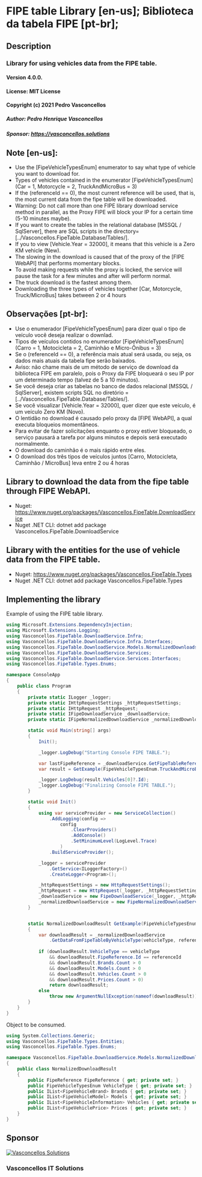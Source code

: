 # FIPE table Library [en-us]; Biblioteca da tabela FIPE [pt-br];

## Description
### Library for using vehicles data from the FIPE table.
#### Version 4.0.0.
#### License: MIT License
#### Copyright (c) 2021 Pedro Vasconcellos
##### Author: Pedro Henrique Vasconcellos
##### Sponsor: https://vasconcellos.solutions

## Note [en-us]:
- Use the [FipeVehicleTypesEnum] enumerator to say what type of vehicle you want to download for.
- Types of vehicles contained in the enumerator [FipeVehicleTypesEnum] (Car = 1, Motorcycle = 2, TruckAndMicroBus = 3)
- If the (referenceId == 0), the most current reference will be used, that is, the most current data from the fipe table will be downloaded.
- Warning: Do not call more than one FIPE library download service method in parallel, as the Proxy FIPE will block your IP for a certain time (5-10 minutes maybe).
- If you want to create the tables in the relational database [MSSQL / SqlServer], there are SQL scripts in the directory=[../Vasconcellos.FipeTable.Database/Tables/].
- If you to view [Vehicle.Year = 32000], it means that this vehicle is a Zero KM vehicle (New).
- The slowing in the download is caused that of the proxy of the [FIPE WebAPI] that performs momentary blocks.
- To avoid making requests while the proxy is locked, the service will pause the task for a few minutes and after will perform normal.
- The truck download is the fastest among them.
- Downloading the three types of vehicles together [Car, Motorcycle, Truck/MicroBus] takes between 2 or 4 hours

## Observações [pt-br]:
- Use o enumerador [FipeVehicleTypesEnum] para dizer qual o tipo de veículo você deseja realizar o downlad.
- Tipos de veículos contidos no enumerador [FipeVehicleTypesEnum] (Carro = 1, Motocicleta = 2, Caminhão e Micro-Ônibus = 3)
- Se o (referenceId == 0), a referência mais atual será usada, ou seja, os dados mais atuais da tabela fipe serão baixados.
- Aviso: não chame mais de um método de serviço de download da biblioteca FIPE em paralelo, pois o Proxy da FIPE bloqueará o seu IP por um determinado tempo (talvez de 5 a 10 minutos).
- Se você deseja criar as tabelas no banco de dados relacional [MSSQL / SqlServer], existem scripts SQL no diretório = [../Vasconcellos.FipeTable.Database/Tables/].
- Se você visualizar [Vehicle.Year = 32000], quer dizer que este veículo, é um veículo Zero KM (Novo).
- O lentidão no download é causado pelo proxy da [FIPE WebAPI], a qual executa bloqueios momentâneos.
- Para evitar de fazer solicitações enquanto o proxy estiver bloqueado, o serviço pausará a tarefa por alguns minutos e depois será executado normalmente.
- O download do caminhão é o mais rápido entre eles.
- O download dos três tipos de veículos juntos [Carro, Motocicleta, Caminhão / MicroBus] leva entre 2 ou 4 horas

## Library to download the data from the fipe table through FIPE WebAPI.
- Nuget: https://www.nuget.org/packages/Vasconcellos.FipeTable.DownloadService
- Nuget .NET CLI: dotnet add package Vasconcellos.FipeTable.DownloadService

## Library with the entities for the use of vehicle data from the FIPE table.
- Nuget: https://www.nuget.org/packages/Vasconcellos.FipeTable.Types
- Nuget .NET CLI: dotnet add package Vasconcellos.FipeTable.Types

## Implementing the library
Example of using the FIPE table library.
```csharp
using Microsoft.Extensions.DependencyInjection;
using Microsoft.Extensions.Logging;
using Vasconcellos.FipeTable.DownloadService.Infra;
using Vasconcellos.FipeTable.DownloadService.Infra.Interfaces;
using Vasconcellos.FipeTable.DownloadService.Models.NormalizedDownloads;
using Vasconcellos.FipeTable.DownloadService.Services;
using Vasconcellos.FipeTable.DownloadService.Services.Interfaces;
using Vasconcellos.FipeTable.Types.Enums;

namespace ConsoleApp
{
    public class Program
    {
        private static ILogger _logger;
        private static IHttpRequestSettings _httpRequestSettings;
        private static IHttpRequest _httpRequest;
        private static IFipeDownloadService _downloadService;
        private static IFipeNormalizedDownloadService _normalizedDownloadService;

        static void Main(string[] args)
        {
            Init();

            _logger.LogDebug("Starting Console FIPE TABLE.");

            var lastFipeReference = _downloadService.GetFipeTableReference();
            var result = GetExample(FipeVehicleTypesEnum.TruckAndMicroBus, lastFipeReference.Id);

            _logger.LogDebug(result.Vehicles[0]?.Id);
            _logger.LogDebug("Finalizing Console FIPE TABLE.");
        }

        static void Init()
        {
            using var serviceProvider = new ServiceCollection()
                .AddLogging(config =>
                    config
                        .ClearProviders()
                        .AddConsole()
                        .SetMinimumLevel(LogLevel.Trace)
                    )
                .BuildServiceProvider();

            _logger = serviceProvider
                .GetService<ILoggerFactory>()
                .CreateLogger<Program>();

            _httpRequestSettings = new HttpRequestSettings();
            _httpRequest = new HttpRequest(_logger, _httpRequestSettings);
            _downloadService = new FipeDownloadService(_logger, _httpRequest);
            _normalizedDownloadService = new FipeNormalizedDownloadService(_logger, _downloadService);
        }


        static NormalizedDownloadResult GetExample(FipeVehicleTypesEnum vehicleType, int referenceId)
        {
            var downloadResult = _normalizedDownloadService
                .GetDataFromFipeTableByVehicleType(vehicleType, referenceId);
            
            if (downloadResult.VehicleType == vehicleType 
                && downloadResult.FipeReference.Id == referenceId 
                && downloadResult.Brands.Count > 0 
                && downloadResult.Models.Count > 0 
                && downloadResult.Vehicles.Count > 0 
                && downloadResult.Prices.Count > 0)
                return downloadResult;
            else
                throw new ArgumentNullException(nameof(downloadResult));
        }
    }
}
```

Object to be consumed.
```csharp
using System.Collections.Generic;
using Vasconcellos.FipeTable.Types.Entities;
using Vasconcellos.FipeTable.Types.Enums;

namespace Vasconcellos.FipeTable.DownloadService.Models.NormalizedDownloads
{
    public class NormalizedDownloadResult
    {
        public FipeReference FipeReference { get; private set; }
        public FipeVehicleTypesEnum VehicleType { get; private set; }
        public IList<FipeVehicleBrand> Brands { get; private set; }
        public IList<FipeVehicleModel> Models { get; private set; }
        public IList<FipeVehicleInformation> Vehicles { get; private set; }
        public IList<FipeVehiclePrice> Prices { get; private set; }
    }
}
```
## Sponsor
[![Vasconcellos Solutions](https://vasconcellos.solutions/assets/open-source/images/company/vasconcellos-solutions-small-icon.jpg)](https://www.vasconcellos.solutions)
### Vasconcellos IT Solutions